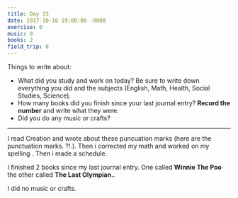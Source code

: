 ```yaml
---
title: Day 33
date: 2017-10-16 19:00:00 -0000
exercise: 0
music: 0
books: 2
field_trip: 0
---
```

Things to write about:

* What did you study and work on today? Be sure to write down everything you did and the subjects (English, Math, Health, Social Studies, Science).
* How many books did you finish since your last journal entry? **Record the number** and write what they were.
* Did you do any music or crafts?

***

I read Creation and wrote about these puncuation marks (here are the punctuation marks. ?!.). Then i corrected my math and worked on my spelling . Then i made a schedule.

I finished 2 books since my last journal entry. One called **Winnie The Poo** the other called **The Last Olympian.**.

I did no music or crafts.
